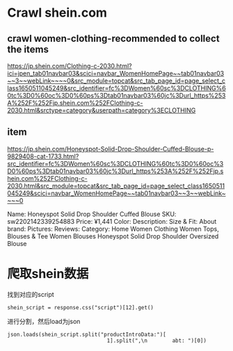 # Crawl shein.com
## crawl women-clothing-recommended to collect the items 
https://jp.shein.com/Clothing-c-2030.html?ici=jpen_tab01navbar03&scici=navbar_WomenHomePage~~tab01navbar03~~3~~webLink~~~~0&src_module=topcat&src_tab_page_id=page_select_class1650511045249&src_identifier=fc%3DWomen%60sc%3DCLOTHING%60tc%3D0%60oc%3D0%60ps%3Dtab01navbar03%60jc%3Durl_https%253A%252F%252Fjp.shein.com%252FClothing-c-2030.html&srctype=category&userpath=category%3ECLOTHING

## item
https://jp.shein.com/Honeyspot-Solid-Drop-Shoulder-Cuffed-Blouse-p-9829408-cat-1733.html?src_identifier=fc%3DWomen%60sc%3DCLOTHING%60tc%3D0%60oc%3D0%60ps%3Dtab01navbar03%60jc%3Durl_https%253A%252F%252Fjp.shein.com%252FClothing-c-2030.html&src_module=topcat&src_tab_page_id=page_select_class1650511045249&scici=navbar_WomenHomePage~~tab01navbar03~~3~~webLink~~~~0

Name: Honeyspot Solid Drop Shoulder Cuffed Blouse
SKU: sw2202142339254883
Price: ¥1,441
Color: 
Description: 
Size & Fit:
About brand: 
Pictures:
Reviews:
Category: Home  Women Clothing Women Tops, Blouses & Tee Women Blouses  Honeyspot Solid Drop Shoulder Oversized Blouse
# 爬取shein数据
找到对应的script
```
shein_script = response.css("script")[12].get()
```
进行分割，然后load为json
```
json.loads(shein_script.split("productIntroData:")[
                                1].split(",\n        abt: ")[0])
```
